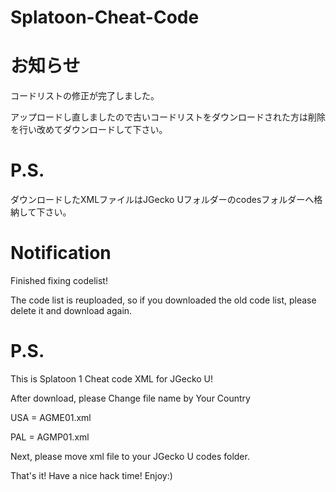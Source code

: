 # Splatoon-Cheat-Code

# お知らせ

コードリストの修正が完了しました。

アップロードし直しましたので古いコードリストをダウンロードされた方は削除を行い改めてダウンロードして下さい。

# P.S.
ダウンロードしたXMLファイルはJGecko Uフォルダーのcodesフォルダーへ格納して下さい。

# Notification

Finished fixing codelist!

The code list is reuploaded, so if you downloaded the old code list, please delete it and download again.

# P.S.
This is Splatoon 1 Cheat code XML for JGecko U!

After download, please Change file name by Your Country


USA = AGME01.xml

PAL = AGMP01.xml


Next, please move xml file to your JGecko U codes folder.

That's it! Have a nice hack time!
Enjoy:)